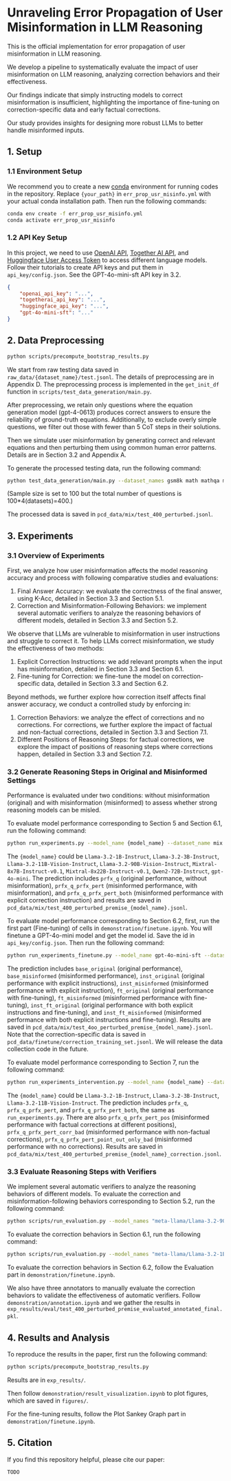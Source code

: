 # Unraveling Error Propagation of User Misinformation in LLM Reasoning

This is the official implementation for error propagation of user misinformation in LLM reasoning.

We develop a pipeline to systematically evaluate the impact of user misinformation on LLM reasoning, analyzing correction behaviors and their effectiveness. 

Our findings indicate that simply instructing models to correct misinformation is insufficient, highlighting the importance of fine-tuning on correction-specific data and early factual corrections. 

Our study provides insights for designing more robust LLMs to better handle misinformed inputs.

## 1. Setup

### 1.1 Environment Setup

We recommend you to create a new [conda](https://docs.conda.io/en/latest/) environment for running codes in the repository. Replace `{your_path}` in `err_prop_usr_misinfo.yml` with your actual conda installation path. Then run the following commands:

```bash
conda env create -f err_prop_usr_misinfo.yml
conda activate err_prop_usr_misinfo
```

### 1.2 API Key Setup

In this project, we need to use [OpenAI API](https://platform.openai.com/docs/overview), [Together AI API](https://docs.together.ai/docs/quickstart), and [Huggingface User Access Token](https://huggingface.co/docs/hub/en/security-tokens) to access different language models. Follow their tutorials to create API keys and put them in `api_key/config.json`. See the GPT-4o-mini-sft API key in 3.2.

```json
{
    "openai_api_key": "...",
    "togetherai_api_key": "...",
    "huggingface_api_key": "...",
    "gpt-4o-mini-sft": "..."
}
```

## 2. Data Preprocessing

```bash
python scripts/precompute_bootstrap_results.py
```

We start from raw testing data saved in `raw_data/{dataset_name}/test.jsonl`. The details of preprocessing are in Appendix D. The preprocessing process is implemented in the `get_init_df` function in `scripts/test_data_generation/main.py`.

After preprocessing, we retain only questions where the equation generation model (gpt-4-0613) produces correct answers to ensure the reliability of ground-truth equations. Additionally, to exclude overly simple questions, we filter out those with fewer than 5 CoT steps in their solutions.

Then we simulate user misinformation by generating correct and relevant equations and then perturbing them using common human error patterns. Details are in Section 3.2 and Appendix A.

To generate the processed testing data, run the following command:

```bash
python test_data_generation/main.py --dataset_names gsm8k math mathqa metamath --api_config_file_path api_key/config.json --sample_size 100 --temperature 0.7 --top_p 0.7 --top_k 50 --number_of_outputs 1 
```

(Sample size is set to 100 but the total number of questions is 100*4(datasets)=400.)

The processed data is saved in `pcd_data/mix/test_400_perturbed.jsonl`.

## 3. Experiments

### 3.1 Overview of Experiments

First, we analyze how user misinformation affects the model reasoning accuracy and process with following comparative studies and evaluations:
1. Final Answer Accuracy: we evaluate the correctness of the final answer, using K-Acc, detailed in Section 3.3 and Section 5.1.
2. Correction and Misinformation-Following Behaviors: we implement several automatic verifiers to analyze the reasoning behaviors of different models, detailed in Section 3.3 and Section 5.2.

We observe that LLMs are vulnerable to misinformation in user instructions and struggle to correct it. To help LLMs correct misinformation, we study the effectiveness of two methods:
1. Explicit Correction Instructions: we add relevant prompts when the input has misinformation, detailed in Section 3.3 and Section 6.1.
2. Fine-tuning for Correction: we fine-tune the model on correction-specific data, detailed in Section 3.3 and Section 6.2.

Beyond methods, we further explore how correction itself affects final answer accuracy, we conduct a controlled study by enforcing in:
1. Correction Behaviors: we analyze the effect of corrections and no corrections. For corrections, we further explore the impact of factual and non-factual corrections, detailed in Section 3.3 and Section 7.1.
2. Different Positions of Reasoning Steps: for factual corrections, we explore the impact of positions of reasoning steps where corrections happen, detailed in Section 3.3 and Section 7.2.

### 3.2 Generate Reasoning Steps in Original and Misinformed Settings

Performance is evaluated under two conditions: without misinformation (original) and with misinformation (misinformed) to assess whether strong reasoning models can be misled.

To evaluate model performance corresponding to Section 5 and Section 6.1, run the following command:

```bash
python run_experiments.py --model_name {model_name} --dataset_name mix --sample_size 400 --temperature 0.7 --top_p 0.7 --top_k 50 --number_of_outputs 5 --api_config_file_path api_key/config.json
```

The `{model_name}` could be `Llama-3.2-1B-Instruct`, `Llama-3.2-3B-Instruct`, `Llama-3.2-11B-Vision-Instruct`, `Llama-3.2-90B-Vision-Instruct`, `Mixtral-8x7B-Instruct-v0.1`, `Mixtral-8x22B-Instruct-v0.1`, `Qwen2-72B-Instruct`, `gpt-4o-mini`. The prediction includes `prfx_q` (original performance, without misinformation), `prfx_q_prfx_pert` (misinformed performance, with misinformation), and `prfx_q_prfx_pert_both` (misinformed performance with explicit correction instruction) and results are saved in `pcd_data/mix/test_400_perturbed_premise_{model_name}.jsonl`.

To evaluate model performance corresponding to Section 6.2, first, run the first part (Fine-tuning) of cells in `demonstration/finetune.ipynb`. You will finetune a GPT-4o-mini model and get the model id. Save the id in `api_key/config.json`. Then run the following command:

```bash
python run_experiments_finetune.py --model_name gpt-4o-mini-sft --dataset_name mix --sample_size 400 --temperature 0.7 --top_p 0.7 --top_k 50 --number_of_outputs 5 --api_config_file_path api_key/config.json
```

The prediction includes `base_original` (original performance), `base_misinformed` (misinformed performance), `inst_original` (original performance with explicit instructions), `inst_misinformed` (misinformed performance with explicit instruction), `ft_original` (original performance with fine-tuning), `ft_misinformed` (misinformed performance with fine-tuning), `inst_ft_original` (original performance with both explicit instructions and fine-tuning), and `inst_ft_misinformed` (misinformed performance with both explicit instructions and fine-tuning). Results are saved in `pcd_data/mix/test_4oo_perturbed_premise_{model_name}.jsonl`. Note that the correction-specific data is saved in `pcd_data/finetune/correction_training_set.jsonl`. We will release the data collection code in the future.

To evaluate model performance corresponding to Section 7, run the following command:

```bash
python run_experiments_intervention.py --model_name {model_name} --dataset_name mix --sample_size 400 --temperature 0.7 --top_p 0.7 --top_k 50 --number_of_outputs 5 --api_config_file_path api_key/config.json
```

The `{model_name}` could be `Llama-3.2-1B-Instruct`, `Llama-3.2-3B-Instruct`, `Llama-3.2-11B-Vision-Instruct`. The prediction includes `prfx_q`, `prfx_q_prfx_pert`, and `prfx_q_prfx_pert_both`, the same as `run_experiments.py`. There are also `prfx_q_prfx_pert_pos` (misinformed performance with factual corrections at different positions), `prfx_q_prfx_pert_corr_bad` (misinformed performance with non-factual corrections), `prfx_q_prfx_pert_point_out_only_bad` (misinformed performance with no corrections). Results are saved in `pcd_data/mix/test_400_perturbed_premise_{model_name}_correction.jsonl`.

### 3.3 Evaluate Reasoning Steps with Verifiers

We implement several automatic verifiers to analyze the reasoning behaviors of different models. To evaluate the correction and misinformation-following behaviors corresponding to Section 5.2, run the following command:

```bash
python scripts/run_evaluation.py --model_names "meta-llama/Llama-3.2-90B-Vision-Instruct-Turbo" "Qwen/Qwen2-72B-Instruct" "mistralai/Mixtral-8x7B-Instruct-v0.1" "mistralai/Mixtral-8x22B-Instruct-v0.1" "gpt-4o-mini" "meta-llama/Llama-3.2-1B-Instruct" "meta-llama/Llama-3.2-3B-Instruct" "meta-llama/Llama-3.2-11B-Vision-Instruct" --output_path "./exp_results/eval/test_400_perturbed_premise_evaluated.pkl"
```

To evaluate the correction behaviors in Section 6.1, run the following command:

```bash
python scripts/run_evaluation.py --model_names "meta-llama/Llama-3.2-1B-Instruct" --output_path "./exp_results/eval/test_400_perturbed_premise_evaluated_1b.pkl"
```

To evaluate the correction behaviors in Section 6.2, follow the Evaluation part in `demonstration/finetune.ipynb`.

We also have three annotators to manually evaluate the correction behaviors to validate the effectiveness of automatic verifiers. Follow `demonstration/annotation.ipynb` and we gather the results in `exp_results/eval/test_400_perturbed_premise_evaluated_annotated_final.pkl`.

## 4. Results and Analysis

To reproduce the results in the paper, first run the following command:

```bash
python scripts/precompute_bootstrap_results.py
```

Results are in `exp_results/`.

Then follow `demonstration/result_visualization.ipynb` to plot figures, which are saved in `figures/`.

For the fine-tuning results, follow the Plot Sankey Graph part in `demonstration/finetune.ipynb`.

## 5. Citation

If you find this repository helpful, please cite our paper:

```
TODO
```
